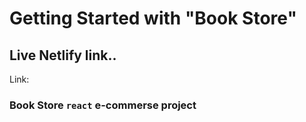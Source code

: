 # Getting Started with "Book Store"

## Live Netlify link..

Link: 

### Book Store `react` e-commerse project